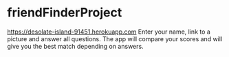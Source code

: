 # friendFinderProject
https://desolate-island-91451.herokuapp.com
Enter your name, link to a picture and answer all questions. The app will compare your scores and will give you the best match depending on answers. 
